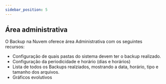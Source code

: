 ```yaml
---
sidebar_position: 5
---
```


## Área administrativa

O Backup na Nuvem oferece área Administrativa com os seguintes recursos:

-   Configuração de quais pastas do sistema devem ter o backup
    realizado.
-   Configuração da periodicidade e horário (dias e horários)
-   Lista de todos os Backups realziados, mostrando a data, horário,
    tipo e tamanho dos arquivos.
-   Gráficos evolutivos